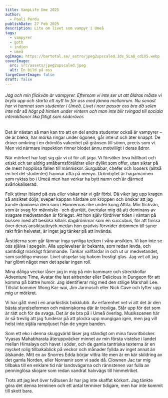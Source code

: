 ```yaml
---
title: VampLife Ume 2025
author:
  - Paulí Perdu
publishDate: 27 Feb 2025
description: Lite om livet som vampyr i Umeå
tags:
  - vampyrer
  - goth
  - indien
  - umeå
ogImage: https://bartotal.se/_astro/jpeg2upscaled.Jds_5La8_cdiX5.webp
coverImage:
  src: src/assets/jpeg2upscaled.jpeg
  alt: En bild på oss
largeCoverImage: false
draft: false
---
```

###### Jag och min flickvän är vampyrer. Eftersom vi inte ser ut att åldras måste vi bryta upp och starta ett nytt liv för oss med jämna mellanrum. Nu senast har vi hamnat som studenter i Umeå. Livet i norr passar oss bra då solen inte når så högt på himlen under vintern och man inte blir tvingad till sociala interaktioner lika flitigt som söderöver.

Det är nästan så man kan tro att en del andra studenter också är vampyrer – de är bleka, har mörka ringar under ögonen, går inte ut och äter knappt. De driver omkring i en drömlös vakenhet på gränsen till sömn, precis som vi. Men vid närmare inspektion rinner blodet ännu motvilligt i deras ådror.

När mörkret har lagt sig går vi ut för att jaga. Vi försöker leva hållbart och etiskt och tar aldrig småbarnsföräldrar eller dylikt som offer, utan siktar på de mest hopplösa fallen till människor. Surgubbar, chefer och loosers (alltså en hel del studenter) hamnar ofta på menyn. Drömbytet är hagamannen som ryktas bo i Umeå men han verkar ha bytt namn och är därmed svårlokaliserad. 

Folk stirrar ibland på oss eller viskar när vi går förbi. Då viker jag upp kragen så ansiktet döljs, sveper kappan hårdare om kroppen och önskar att jag kunde dominera dem som i Hunnernas rike under kung Attila. Min flickvän, som är svag för människo- och djurrätt, övertalar mig då att dominans av svagare medvetanden är förlegat. Att hon själv fördriver tiden i väntan på bussen med att besöka killars dagdrömmar som en succubus, för att fnissa över deras ansiktsuttryck medan hon gradvis förvrider drömmen till syner rakt från helvetet, är inget jag tänker på att invända.

Årstiderna som går lämnar inga synliga tecken i våra ansikten. Vi kan inte se oss själva i spegeln. Alla upplevelser är bekanta, som redan levda, och samtidigt märkligt främmande. Tankar vallfärdar in och ut ur medvetandet, som suddiga massor. Livet utspelar sig bakom frostigt glas. Jag vet att jag har glömt något men det spelar ingen roll. 

Mina dåliga veckor låser jag in mig på min kammare och streckkollar Adventure Time, Avatar the last airbender eller Delicious in Dungeon för att komma på bättre humör. Jag identifierar mig med den stilige Marshall Lee. Tillslut kommer Wong Kar-wai, Jim Jarmusch eller Nick Cave och lyfter upp mig ur mörkret.

Vi har gått med i en anarkistisk bokklubb. Av erfarenhet vet vi att det är den bästa styrelseformen och människorna där är trevliga. Står upp för det som är rätt och för de svaga. Det är de bra på i Umeå överlag. Musikscenen här är så trevlig att jag funderar på att plocka upp mungigan igen, men jag vill helst inte stjäla rampljuset från de yngre banden.

Som ett eko i denna skuggvärld läser jag ständigt om mina favoritböcker. Vyasas Mahabharata återuppväcker minnet av min första vistelse i landet mellan Himalaya och havet i söder, och de gamla tantriska texterna är en mycket rolig tillbakablick på veckor och månader fyllda av inget annat än älskande. Mitt ex av Snorres Edda börjar vittra lite men är en kär skildring av det gamla Norden, eller Norrænir som vi sade då. Clownen Jac tar mig tillbaka till en enklare tid när landsvägarna och rännstenen var fulla av penninglösa skojare som redan vandrat halvvägs till himmelriket.

Trots att jag levt över tvåtusen år har jag inte skaffat körkort. Jag tänkte göra det denna terminen och ett antal terminer tidigare, men har inte kommit till skott bara.
